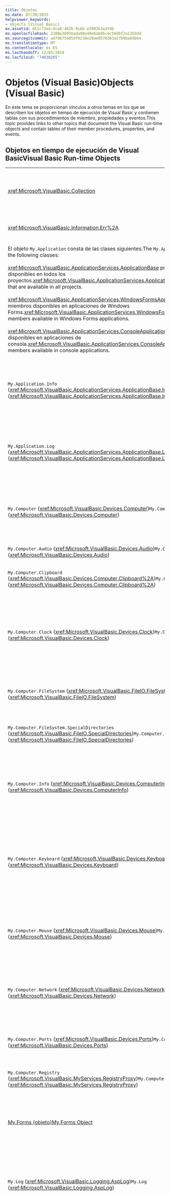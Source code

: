 ```yaml
---
title: Objetos
ms.date: 07/20/2015
helpviewer_keywords:
- objects [Visual Basic]
ms.assetid: 651c73e4-dca8-402b-9c6b-e3902b3a3f4b
ms.openlocfilehash: 2108e36956ada98e48e6ab05cec56dbf2a12b3dd
ms.sourcegitcommit: a4f9b754059f0210e29ae0578363a27b9ba84b64
ms.translationtype: MT
ms.contentlocale: es-ES
ms.lasthandoff: 12/05/2019
ms.locfileid: "74838265"
---
```

# <a name="objects-visual-basic"></a><span data-ttu-id="309bb-102">Objetos (Visual Basic)</span><span class="sxs-lookup"><span data-stu-id="309bb-102">Objects (Visual Basic)</span></span>
<span data-ttu-id="309bb-103">En este tema se proporcionan vínculos a otros temas en los que se describen los objetos en tiempo de ejecución de Visual Basic y contienen tablas con sus procedimientos de miembro, propiedades y eventos.</span><span class="sxs-lookup"><span data-stu-id="309bb-103">This topic provides links to other topics that document the Visual Basic run-time objects and contain tables of their member procedures, properties, and events.</span></span>  
  
## <a name="visual-basic-run-time-objects"></a><span data-ttu-id="309bb-104">Objetos en tiempo de ejecución de Visual Basic</span><span class="sxs-lookup"><span data-stu-id="309bb-104">Visual Basic Run-time Objects</span></span>  
  
|||  
|---|---|  
|<xref:Microsoft.VisualBasic.Collection>|<span data-ttu-id="309bb-105">Proporciona una cómoda manera de ver un grupo de elementos relacionado como un solo objeto.</span><span class="sxs-lookup"><span data-stu-id="309bb-105">Provides a convenient way to see a related group of items as a single object.</span></span>|  
|<xref:Microsoft.VisualBasic.Information.Err%2A>|<span data-ttu-id="309bb-106">Contiene información sobre los errores en tiempo de ejecución.</span><span class="sxs-lookup"><span data-stu-id="309bb-106">Contains information about run-time errors.</span></span>|  
|<span data-ttu-id="309bb-107">El objeto `My.Application` consta de las clases siguientes:</span><span class="sxs-lookup"><span data-stu-id="309bb-107">The `My.Application` object consists of the following classes:</span></span><br /><br /> <span data-ttu-id="309bb-108"><xref:Microsoft.VisualBasic.ApplicationServices.ApplicationBase> proporciona miembros que están disponibles en todos los proyectos.</span><span class="sxs-lookup"><span data-stu-id="309bb-108"><xref:Microsoft.VisualBasic.ApplicationServices.ApplicationBase> provides members that are available in all projects.</span></span><br /><br /> <span data-ttu-id="309bb-109"><xref:Microsoft.VisualBasic.ApplicationServices.WindowsFormsApplicationBase> proporciona miembros disponibles en aplicaciones de Windows Forms.</span><span class="sxs-lookup"><span data-stu-id="309bb-109"><xref:Microsoft.VisualBasic.ApplicationServices.WindowsFormsApplicationBase> provides members available in Windows Forms applications.</span></span><br /><br /> <span data-ttu-id="309bb-110"><xref:Microsoft.VisualBasic.ApplicationServices.ConsoleApplicationBase> proporciona miembros disponibles en aplicaciones de consola.</span><span class="sxs-lookup"><span data-stu-id="309bb-110"><xref:Microsoft.VisualBasic.ApplicationServices.ConsoleApplicationBase> provides members available in console applications.</span></span>|<span data-ttu-id="309bb-111">Proporciona datos asociados únicamente con la aplicación actual o el archivo DLL.</span><span class="sxs-lookup"><span data-stu-id="309bb-111">Provides data that is associated only with the current application or DLL.</span></span> <span data-ttu-id="309bb-112">No se puede modificar la información de nivel de sistema mediante `My.Application`.</span><span class="sxs-lookup"><span data-stu-id="309bb-112">No system-level information can be altered with `My.Application`.</span></span><br /><br /> <span data-ttu-id="309bb-113">Algunos miembros solo están disponibles para aplicaciones de consola o de Windows Forms.</span><span class="sxs-lookup"><span data-stu-id="309bb-113">Some members are available only for Windows Forms or console applications.</span></span>|  
|<span data-ttu-id="309bb-114">`My.Application.Info` (<xref:Microsoft.VisualBasic.ApplicationServices.ApplicationBase.Info%2A>)</span><span class="sxs-lookup"><span data-stu-id="309bb-114">`My.Application.Info` (<xref:Microsoft.VisualBasic.ApplicationServices.ApplicationBase.Info%2A>)</span></span>|<span data-ttu-id="309bb-115">Proporciona propiedades para obtener información sobre una la aplicación, como el número de versión, la descripción, los ensamblados cargados, etc.</span><span class="sxs-lookup"><span data-stu-id="309bb-115">Provides properties for getting the information about an application, such as the version number, description, loaded assemblies, and so on.</span></span>|  
|<span data-ttu-id="309bb-116">`My.Application.Log` (<xref:Microsoft.VisualBasic.ApplicationServices.ApplicationBase.Log%2A>)</span><span class="sxs-lookup"><span data-stu-id="309bb-116">`My.Application.Log` (<xref:Microsoft.VisualBasic.ApplicationServices.ApplicationBase.Log%2A>)</span></span>|<span data-ttu-id="309bb-117">Proporciona una propiedad y métodos para escribir información de eventos y excepciones en los agentes de escucha de registro de la aplicación.</span><span class="sxs-lookup"><span data-stu-id="309bb-117">Provides a property and methods to write event and exception information to the application's log listeners.</span></span>|  
|<span data-ttu-id="309bb-118">`My.Computer` (<xref:Microsoft.VisualBasic.Devices.Computer>)</span><span class="sxs-lookup"><span data-stu-id="309bb-118">`My.Computer` (<xref:Microsoft.VisualBasic.Devices.Computer>)</span></span>|<span data-ttu-id="309bb-119">Proporciona propiedades para manipular componentes del equipo, como el audio, el reloj, el teclado, el sistema de archivos, etc.</span><span class="sxs-lookup"><span data-stu-id="309bb-119">Provides properties for manipulating computer components such as audio, the clock, the keyboard, the file system, and so on.</span></span>|  
|<span data-ttu-id="309bb-120">`My.Computer.Audio` (<xref:Microsoft.VisualBasic.Devices.Audio>)</span><span class="sxs-lookup"><span data-stu-id="309bb-120">`My.Computer.Audio` (<xref:Microsoft.VisualBasic.Devices.Audio>)</span></span>|<span data-ttu-id="309bb-121">Proporciona métodos para reproducir sonidos.</span><span class="sxs-lookup"><span data-stu-id="309bb-121">Provides methods for playing sounds.</span></span>|  
|<span data-ttu-id="309bb-122">`My.Computer.Clipboard` (<xref:Microsoft.VisualBasic.Devices.Computer.Clipboard%2A>)</span><span class="sxs-lookup"><span data-stu-id="309bb-122">`My.Computer.Clipboard` (<xref:Microsoft.VisualBasic.Devices.Computer.Clipboard%2A>)</span></span>|<span data-ttu-id="309bb-123">Proporciona métodos para manipular el Portapapeles.</span><span class="sxs-lookup"><span data-stu-id="309bb-123">Provides methods for manipulating the Clipboard.</span></span>|  
|<span data-ttu-id="309bb-124">`My.Computer.Clock` (<xref:Microsoft.VisualBasic.Devices.Clock>)</span><span class="sxs-lookup"><span data-stu-id="309bb-124">`My.Computer.Clock` (<xref:Microsoft.VisualBasic.Devices.Clock>)</span></span>|<span data-ttu-id="309bb-125">Proporciona propiedades para obtener acceso a la hora local actual y al Horario universal coordinado (equivalente a la Hora del meridiano de Greenwich) desde el reloj del sistema.</span><span class="sxs-lookup"><span data-stu-id="309bb-125">Provides properties for accessing the current local time and Universal Coordinated Time (equivalent to Greenwich Mean Time) from the system clock.</span></span>|  
|<span data-ttu-id="309bb-126">`My.Computer.FileSystem` (<xref:Microsoft.VisualBasic.FileIO.FileSystem>)</span><span class="sxs-lookup"><span data-stu-id="309bb-126">`My.Computer.FileSystem` (<xref:Microsoft.VisualBasic.FileIO.FileSystem>)</span></span>|<span data-ttu-id="309bb-127">Proporciona propiedades y métodos para trabajar con unidades, archivos y directorios.</span><span class="sxs-lookup"><span data-stu-id="309bb-127">Provides properties and methods for working with drives, files, and directories.</span></span>|  
|<span data-ttu-id="309bb-128">`My.Computer.FileSystem.SpecialDirectories` (<xref:Microsoft.VisualBasic.FileIO.SpecialDirectories>)</span><span class="sxs-lookup"><span data-stu-id="309bb-128">`My.Computer.FileSystem.SpecialDirectories` (<xref:Microsoft.VisualBasic.FileIO.SpecialDirectories>)</span></span>|<span data-ttu-id="309bb-129">Proporciona propiedades para obtener acceso a directorios a los que suele hacerse referencia.</span><span class="sxs-lookup"><span data-stu-id="309bb-129">Provides properties for accessing commonly referenced directories.</span></span>|  
|<span data-ttu-id="309bb-130">`My.Computer.Info` (<xref:Microsoft.VisualBasic.Devices.ComputerInfo>)</span><span class="sxs-lookup"><span data-stu-id="309bb-130">`My.Computer.Info` (<xref:Microsoft.VisualBasic.Devices.ComputerInfo>)</span></span>|<span data-ttu-id="309bb-131">Proporciona propiedades para obtener información sobre la memoria, los ensamblados cargados, el nombre y el sistema operativo del equipo.</span><span class="sxs-lookup"><span data-stu-id="309bb-131">Provides properties for getting information about the computer's memory, loaded assemblies, name, and operating system.</span></span>|  
|<span data-ttu-id="309bb-132">`My.Computer.Keyboard` (<xref:Microsoft.VisualBasic.Devices.Keyboard>)</span><span class="sxs-lookup"><span data-stu-id="309bb-132">`My.Computer.Keyboard` (<xref:Microsoft.VisualBasic.Devices.Keyboard>)</span></span>|<span data-ttu-id="309bb-133">Proporciona propiedades para obtener acceso al estado actual del teclado, como las teclas que se han presionado, y proporciona un método para enviar pulsaciones de teclas a la ventana activa.</span><span class="sxs-lookup"><span data-stu-id="309bb-133">Provides properties for accessing the current state of the keyboard, such as what keys are currently pressed, and provides a method to send keystrokes to the active window.</span></span>|  
|<span data-ttu-id="309bb-134">`My.Computer.Mouse` (<xref:Microsoft.VisualBasic.Devices.Mouse>)</span><span class="sxs-lookup"><span data-stu-id="309bb-134">`My.Computer.Mouse` (<xref:Microsoft.VisualBasic.Devices.Mouse>)</span></span>|<span data-ttu-id="309bb-135">Proporciona propiedades para obtener información sobre el formato y la configuración del mouse instalado en el equipo local.</span><span class="sxs-lookup"><span data-stu-id="309bb-135">Provides properties for getting information about the format and configuration of the mouse that is installed on the local computer.</span></span>|  
|<span data-ttu-id="309bb-136">`My.Computer.Network` (<xref:Microsoft.VisualBasic.Devices.Network>)</span><span class="sxs-lookup"><span data-stu-id="309bb-136">`My.Computer.Network` (<xref:Microsoft.VisualBasic.Devices.Network>)</span></span>|<span data-ttu-id="309bb-137">Proporciona una propiedad, un evento y métodos para interactuar con la red a la que está conectado el equipo.</span><span class="sxs-lookup"><span data-stu-id="309bb-137">Provides a property, an event, and methods for interacting with the network to which the computer is connected.</span></span>|  
|<span data-ttu-id="309bb-138">`My.Computer.Ports` (<xref:Microsoft.VisualBasic.Devices.Ports>)</span><span class="sxs-lookup"><span data-stu-id="309bb-138">`My.Computer.Ports` (<xref:Microsoft.VisualBasic.Devices.Ports>)</span></span>|<span data-ttu-id="309bb-139">Proporciona una propiedad y un método para obtener acceso a los puertos serie del equipo.</span><span class="sxs-lookup"><span data-stu-id="309bb-139">Provides a property and a method for accessing the computer's serial ports.</span></span>|  
|<span data-ttu-id="309bb-140">`My.Computer.Registry` (<xref:Microsoft.VisualBasic.MyServices.RegistryProxy>)</span><span class="sxs-lookup"><span data-stu-id="309bb-140">`My.Computer.Registry` (<xref:Microsoft.VisualBasic.MyServices.RegistryProxy>)</span></span>|<span data-ttu-id="309bb-141">Proporciona propiedades y métodos para manipular el Registro.</span><span class="sxs-lookup"><span data-stu-id="309bb-141">Provides properties and methods for manipulating the registry.</span></span>|  
|[<span data-ttu-id="309bb-142">My.Forms (objeto)</span><span class="sxs-lookup"><span data-stu-id="309bb-142">My.Forms Object</span></span>](../../../visual-basic/language-reference/objects/my-forms-object.md)|<span data-ttu-id="309bb-143">Proporciona propiedades para obtener acceso a una instancia de cada formulario Windows Forms declarado en el proyecto actual.</span><span class="sxs-lookup"><span data-stu-id="309bb-143">Provides properties for accessing an instance of each Windows Form declared in the current project.</span></span>|  
|<span data-ttu-id="309bb-144">`My.Log` (<xref:Microsoft.VisualBasic.Logging.AspLog>)</span><span class="sxs-lookup"><span data-stu-id="309bb-144">`My.Log` (<xref:Microsoft.VisualBasic.Logging.AspLog>)</span></span>|<span data-ttu-id="309bb-145">Proporciona una propiedad y métodos para escribir información de eventos y excepciones en los agentes de escucha de registro de la aplicación para aplicaciones web.</span><span class="sxs-lookup"><span data-stu-id="309bb-145">Provides a property and methods for writing event and exception information to the application's log listeners for Web applications.</span></span>|  
|[<span data-ttu-id="309bb-146">My.Request (objeto)</span><span class="sxs-lookup"><span data-stu-id="309bb-146">My.Request Object</span></span>](../../../visual-basic/language-reference/objects/my-request-object.md)|<span data-ttu-id="309bb-147">Obtiene el objeto <xref:System.Web.HttpRequest> para la página solicitada.</span><span class="sxs-lookup"><span data-stu-id="309bb-147">Gets the <xref:System.Web.HttpRequest> object for the requested page.</span></span> <span data-ttu-id="309bb-148">Objeto `My.Request` que contiene información sobre la solicitud HTTP actual.</span><span class="sxs-lookup"><span data-stu-id="309bb-148">The `My.Request` object contains information about the current HTTP request.</span></span><br /><br /> <span data-ttu-id="309bb-149">El objeto `My.Request` solo está disponible para las aplicaciones ASP.NET.</span><span class="sxs-lookup"><span data-stu-id="309bb-149">The `My.Request` object is available only for ASP.NET applications.</span></span>|  
|[<span data-ttu-id="309bb-150">My.Resources (objeto)</span><span class="sxs-lookup"><span data-stu-id="309bb-150">My.Resources Object</span></span>](../../../visual-basic/language-reference/objects/my-resources-object.md)|<span data-ttu-id="309bb-151">Proporciona propiedades y clases para obtener acceso a los recursos de una aplicación.</span><span class="sxs-lookup"><span data-stu-id="309bb-151">Provides properties and classes for accessing an application's resources.</span></span>|  
|[<span data-ttu-id="309bb-152">My.Response (objeto)</span><span class="sxs-lookup"><span data-stu-id="309bb-152">My.Response Object</span></span>](../../../visual-basic/language-reference/objects/my-response-object.md)|<span data-ttu-id="309bb-153">Obtiene el objeto <xref:System.Web.HttpResponse> asociado al <xref:System.Web.UI.Page>.</span><span class="sxs-lookup"><span data-stu-id="309bb-153">Gets the <xref:System.Web.HttpResponse> object that is associated with the <xref:System.Web.UI.Page>.</span></span> <span data-ttu-id="309bb-154">Este objeto permite enviar datos de respuesta HTTP a un cliente y contiene información sobre esa respuesta.</span><span class="sxs-lookup"><span data-stu-id="309bb-154">This object allows you to send HTTP response data to a client and contains information about that response.</span></span><br /><br /> <span data-ttu-id="309bb-155">El objeto `My.Response` solo está disponible para las aplicaciones ASP.NET.</span><span class="sxs-lookup"><span data-stu-id="309bb-155">The `My.Response` object is available only for ASP.NET applications.</span></span>|  
|[<span data-ttu-id="309bb-156">My.Settings (objeto)</span><span class="sxs-lookup"><span data-stu-id="309bb-156">My.Settings Object</span></span>](../../../visual-basic/language-reference/objects/my-settings-object.md)|<span data-ttu-id="309bb-157">Proporciona propiedades y métodos para obtener acceso a la configuración de una aplicación.</span><span class="sxs-lookup"><span data-stu-id="309bb-157">Provides properties and methods for accessing an application's settings.</span></span>|  
|<span data-ttu-id="309bb-158">`My.User` (<xref:Microsoft.VisualBasic.ApplicationServices.User>)</span><span class="sxs-lookup"><span data-stu-id="309bb-158">`My.User` (<xref:Microsoft.VisualBasic.ApplicationServices.User>)</span></span>|<span data-ttu-id="309bb-159">Proporciona acceso a información sobre el usuario actual.</span><span class="sxs-lookup"><span data-stu-id="309bb-159">Provides access to information about the current user.</span></span>|  
|[<span data-ttu-id="309bb-160">My.WebServices (objeto)</span><span class="sxs-lookup"><span data-stu-id="309bb-160">My.WebServices Object</span></span>](../../../visual-basic/language-reference/objects/my-webservices-object.md)|<span data-ttu-id="309bb-161">Proporciona propiedades para crear y obtener acceso a una sola instancia de cada servicio web al que hace referencia el proyecto actual.</span><span class="sxs-lookup"><span data-stu-id="309bb-161">Provides properties for creating and accessing a single instance of each Web service that is referenced by the current project.</span></span>|  
|<xref:Microsoft.VisualBasic.FileIO.TextFieldParser>|<span data-ttu-id="309bb-162">Proporciona los métodos y propiedades para analizar archivos de texto estructurados.</span><span class="sxs-lookup"><span data-stu-id="309bb-162">Provides methods and properties for parsing structured text files.</span></span>|  
  
## <a name="see-also"></a><span data-ttu-id="309bb-163">Vea también</span><span class="sxs-lookup"><span data-stu-id="309bb-163">See also</span></span>

- [<span data-ttu-id="309bb-164">Referencia del lenguaje Visual Basic</span><span class="sxs-lookup"><span data-stu-id="309bb-164">Visual Basic Language Reference</span></span>](../../../visual-basic/language-reference/index.md)
